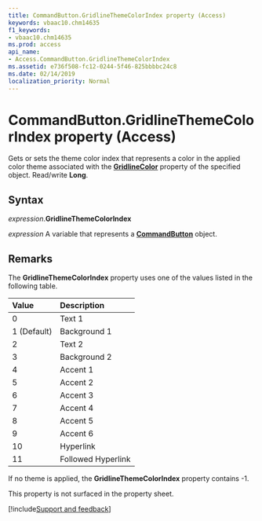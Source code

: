 ```yaml
---
title: CommandButton.GridlineThemeColorIndex property (Access)
keywords: vbaac10.chm14635
f1_keywords:
- vbaac10.chm14635
ms.prod: access
api_name:
- Access.CommandButton.GridlineThemeColorIndex
ms.assetid: e736f508-fc12-0244-5f46-825bbbbc24c8
ms.date: 02/14/2019
localization_priority: Normal
---
```



# CommandButton.GridlineThemeColorIndex property (Access)

Gets or sets the theme color index that represents a color in the applied color theme associated with the **[GridlineColor](access.CommandButton.gridlinecolor.md)** property of the specified object. Read/write **Long**.


## Syntax

_expression_.**GridlineThemeColorIndex**

_expression_ A variable that represents a **[CommandButton](Access.CommandButton.md)** object.


## Remarks

The **GridlineThemeColorIndex** property uses one of the values listed in the following table.

|Value|Description|
|:-----|:-----|
|0 |Text 1|
|1 (Default)|Background 1|
|2|Text 2|
|3|Background 2|
|4|Accent 1|
|5|Accent 2|
|6|Accent 3|
|7|Accent 4|
|8|Accent 5|
|9|Accent 6|
|10|Hyperlink|
|11|Followed Hyperlink|

If no theme is applied, the **GridlineThemeColorIndex** property contains -1.

This property is not surfaced in the property sheet. 




[!include[Support and feedback](~/includes/feedback-boilerplate.md)]